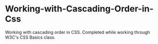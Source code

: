 # Working-with-Cascading-Order-in-Css
Working with cascading order in CSS. Completed while working through W3C's CSS Basics class.
